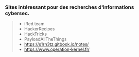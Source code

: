 ### Sites intéressant pour des recherches d'informations cybersec.

> - iRed.team
> - HackerRecipes
> - HackTricks
> - PayloadAllTheThings
> - https://s1rn3tz.gitbook.io/notes/
> - https://www.operation-kernel.fr/
